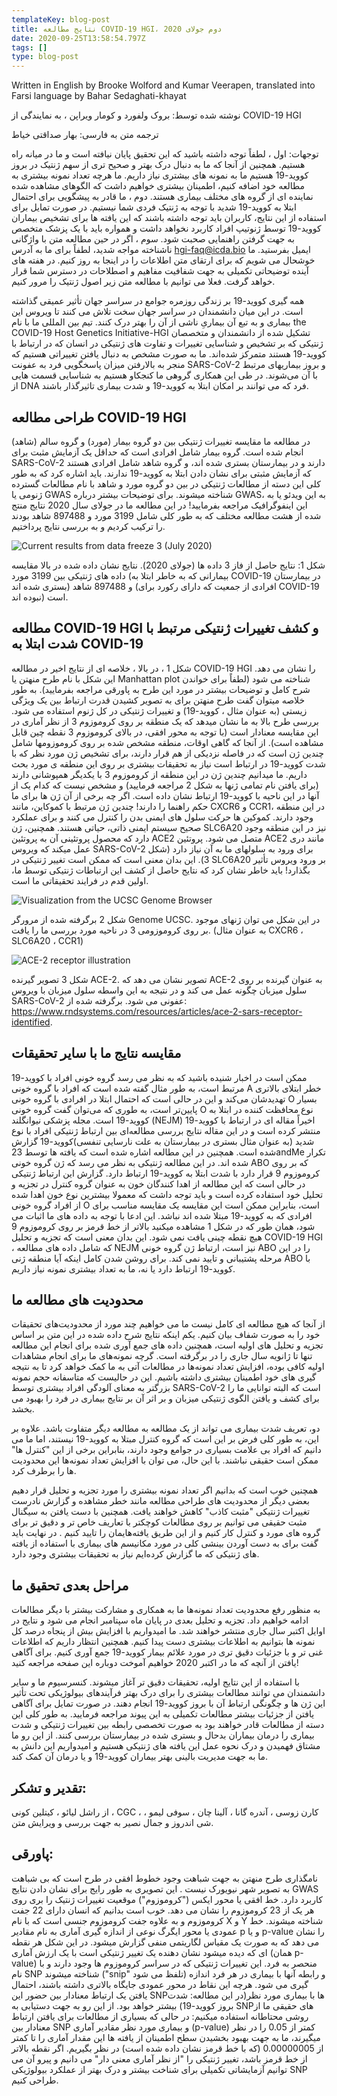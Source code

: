 ```yaml
---
templateKey: blog-post
title: نتایج مطالعه COVID-19 HGI، دوم جولای 2020
date: 2020-09-25T13:58:54.797Z
tags: []
type: blog-post
---
```


Written in English by Brooke Wolford and Kumar Veerapen, translated into Farsi language by Bahar Sedaghati-khayat

نوشته شده توسط: بروک ولفورد و کومار ویراپن ، به نمایندگی از COVID-19 HGI

ترجمه متن به فارسی: بهار صداقتی خیاط

توجهات: اول ، لطفاً توجه داشته باشید که این تحقیق پایان نیافته است و ما در میانه راه هستیم. همچنین از آنجا که ما به دنبال درک بهتر و صحیح تری از سهم ژنتیک در بروز کووید-19 هستیم ما به نمونه های بیشتری نیاز داریم. ما هرچه تعداد نمونه بیشتری به مطالعه خود اضافه کنیم، اطمینان بیشتری خواهیم داشت که الگوهای مشاهده شده نماینده ای از گروه های مختلف بیماری هستند. دوم ، ما قادر به پیشگویی برای احتمال ابتلا به کووید-19 شدید با توجه به ژنتیک فردی شما نیستیم. در صورت تمایل برای استفاده از این نتایج، کاربران باید توجه داشته باشند که این یافته ها برای تشخیص بیماران کووید-19 توسط ژنوتیپ افراد کاربرد نخواهد داشت و همواره باید با یک پزشک متخصص به جهت گرفتن راهنمایی صحبت شود. سوم ، اگر در حین مطالعه متن با واژگانی ناشناخته مواجه شدید، لطفاً برای ما به آدرس hgi-faq@icda.bio ایمیل بفرستید. ما خوشحال می شویم که برای ارتقای متن اطلاعات را در اینجا به روز کنیم. در هفته های آینده توضیحاتی تکمیلی به جهت شفافیت مفاهیم و اصطلاحات در دسترس شما قرار خواهد گرفت. فعلا می توانیم با مطالعه متن زیر اصول ژنتیک را مرور کنیم.

همه گیری کووید-19 بر زندگی روزمره جوامع در سراسر جهان تأثیر عمیقی گذاشته است. در این میان  دانشمندان در سراسر جهان سخت تلاش می کنند تا ویروس این بیماری و به تبع آن بیماریِ ناشی از آن را بهتر درک کنند. تیم بین المللی ما با نام the COVID-19 Host Genetics Initiative-HGI تشکیل شده از دانشمندان و متخصصان ژنتیکی که بر تشخیص و شناسایی تغییرات و تفاوت های ژنتیکی در انسان که در ارتباط با کووید-19 هستند متمرکز شده‌اند. ما به صورت مشخص به دنبال یافتن تغییراتی هستیم که منجر به بالارفتن میزان  پاسخگویی فرد به عفونت SARS-CoV-2 و بروز بیماریهای مرتبط با آن می‌شوند. در طی این همکاری گروهی ما کنجکاو هستیم به شناسایی قسمت هایی از DNA فرد که می توانند بر امکان ابتلا به کووید-19 و شدت بیماری تاثیرگذار باشند.

## طراحی مطالعه COVID-19 HGI

در مطالعه ما مقایسه تغییرات ژنتیکی بین دو گروه بیمار (مورد) و گروه سالم (شاهد) انجام شده است. گروه بیمار شامل افرادی است که حداقل یک آزمایش مثبت برای SARS-CoV-2 دارند و در بیمارستان بستری شده اند، و گروه شاهد شامل افرادی هستند که آزمایش مثبتی برای نشان دادن ابتلا به کووید-19 ندارند. باید اشاره کرد که به طور کلی این دسته از مطالعات ژنتیکی در بین دو گروه مورد و شاهد با نام مطالعات گسترده ژنومی یا GWAS شناخته میشوند. برای توضیحات بیشتر درباره GWAS، به این ویدئو یا به این اینفوگرافیک مراجعه بفرمایید! در این مطالعه ما در جولای سال 2020 نتایج منتج شده از هشت مطالعه مختلف که به طور کلی شامل 3199 مورد و 897488 شاهد بودند را ترکیب کردیم و به بررسی نتایج پرداختیم.


![ Current results from data freeze 3 (July 2020)](scicomm_blog_post_20200924.png)
<figcaption class="manual-md-inline-caption">
شکل 1: نتایج حاصل از فاز 3 داده ها (جولای 2020). نتایج نشان داده شده در بالا مقایسه داده های ژنتیکی بین 3199 مورد (بیمارانی که به خاطر ابتلا به COVID-19 در بیمارستان بستری شده اند) و 897488 شاهد (افرادی از جمعیت که دارای رکورد برای COVID-19 نبوده اند) است.
</figcaption>

## مطالعه COVID-19 HGI و کشف تغییرات ژنتیکی مرتبط با شدت ابتلا به COVID-19

شکل 1 ، در بالا ، خلاصه ای از نتایج اخیر در مطالعه COVID-19 HGI را نشان می دهد. این شکل با نام طرح منهتن یا Manhattan plot شناخته می شود (لطفاً برای خواندن شرح کامل و توضیحات بیشتر در مورد این طرح به پاورقی مراجعه بفرمایید). به طور خلاصه میتوان گفت طرح منهتن برای به تصویر کشیدن قدرت ارتباط بین یک ویژگی زیستی (به عنوان مثال ، کووید-19) و تغییرات ژنتیکی در کل ژنوم استفاده می شود. بررسی طرح بالا به ما نشان میدهد که یک منطقه بر روی کروموزوم 3 از نظر آماری در این مقایسه معنادار است (با توجه به محور افقی، در بالای کروموزوم 3 نقطه چین قابل مشاهده است). از آنجا که گاهی اوقات، منطقه مشخص شده بر روی کروموزومها شامل چندین ژن است که در فاصله نزدیکی از هم قرار دارند، برای تشخیص ژن مورد نظر که با شدت کووید-19 در ارتباط است نیاز به تحقیقات بیشتری بر روی این منطقه ی مورد بحث داریم. ما میدانیم چندین ژن در این منطقه از کروموزوم 3 با یکدیگر همپوشانی دارند (برای یافتن نام تمامی ژنها به شکل 2 مراجعه فرمایید) و مشخص نیست که کدام یک از آنها در این ناحیه با کووید-19 ارتباط نشان داده است. اگر چه برخی از آن ژن ها برای ما حکم راهنما را دارند! چندین ژن مرتبط با کموکاین، مانند CXCR6 و CCR1، در این منطقه وجود دارند. کموکین ها حرکت سلول های ایمنی بدن را کنترل می کنند و برای عملکرد صحیح سیستم ایمنی ذاتی، حیاتی هستند. همچنین، ژن SLC6A20 نیز در این منطقه وجود دارد که محصول پروتئینی آن به پروتئین ACE2 متصل می شود. پروتئین ACE2 مانند دری عمل میکند که ویروس SARS-CoV-2 برای ورود به سلولهای ما به آن نیاز دارد (شکل 3). این بدان معنی است که ممکن است تغییر ژنتیکی در SLC6A20 بر ورود ویروس تأثیر بگذارد! باید خاطر نشان کرد که نتایج حاصل از کشف این ارتباطات ژنتیکی توسط ما، اولین قدم در فرایند تحقیقاتی ما است.


![Visualization from the UCSC Genome Browser](hgt_genome_32a4d_7bc390.jpg)
<figcaption class="manual-md-inline-caption">
شکل 2 برگرفته شده از مرورگر Genome UCSC. در این شکل می توان ژنهای موجود بر روی کروموزومی 3 در ناحیه مورد بررسی ما را یافت. (به عنوان مثال CXCR6 ، SLC6A20 ، CCR1)
</figcaption>

![ACE-2 receptor illustration](unnamed.png)
<figcaption class="manual-md-inline-caption">
شکل 3 تصویر گیرنده ACE-2. تصویر نشان می دهد که ACE-2 به عنوان گیرنده بر روی سلول میزبان چگونه عمل می کند و در نتیجه به این واسطه  سلول میزبان با ویروس SARS-CoV-2 عفونی می شود. برگرفته شده از: <a href="https://www.rndsystems.com/resources/articles/ace-2-sars-receptor-identified" target="_blank" rel="noopener noreferrer">https://www.rndsystems.com/resources/articles/ace-2-sars-receptor-identified</a>.
</figcaption>

## مقایسه نتایج ما با سایر تحقیقات

ممکن است در اخبار شنیده باشید که به نظر می رسد گروه خونی افراد با کووید-19 مرتبط است، به طور مثال گفته شده است که افراد با گروه خونی A خطر ابتلای بالاتری تهدیدشان می‌کند و این در حالی است که احتمال ابتلا در افرادی با گروه خونی O بسیار پایین‌تر است، به طوری که می‌توان گفت گروه خونی O نوع محافظت کننده در ابتلا به کووید-19 است. مجله پزشکی نیوانگلند (NEJM) اخیراً مقاله ای در ارتباط با کووید-19 منتشر کرده است و در این مقاله نتایج بررسی مطالعه‌ای بین ارتباط ژنتیکی افراد با نوع شدید (به عنوان مثال بستری در بیمارستان به علت نارسایی تنفسی)کووید-19 گزارش شده است. همچنین در این مطالعه اشاره شده است که یافته ها توسط 23andMe تکرار شده اند. در این مطالعه ژنتیکی به نظر می رسد که ژن گروه خونی ABO که بر روی کروموزوم 9 قرار دارد با شدت ابتلا به کووید-19 ارتباط دارد. گزارش این ارتباط ژنتیکی در حالی است که این مطالعه از اهدا کنندگان خون به عنوان گروه کنترل در تجزیه و تحلیل خود استفاده کرده است و باید توجه داشت که معمولا بیشترین نوع خون اهدا شده از افراد گروه خونی O است، بنابراین ممکن است این مقایسه یک مقایسه مناسب برای افرادی که به کووید-19 مبتلا شده اند نباشد. این ادعا با توجه به داده های ما اثبات می شود، همان طور که در شکل 1 مشاهده میکنید بالاتر از خط قرمز بر روی کروموزوم 9 هیچ نقطه چینی یافت نمی شود. این بدان معنی است که تجزیه و تحلیل COVID-19 HGI ، که شامل داده های مطالعه NEJM نیز است، ارتباط ژن گروه خونی ABO را در این مرحله پشتیبانی و تایید نمی کند. برای روشن شدن  کامل اینکه آیا منطقه ژنی ABO با کووید-19 ارتباط دارد یا نه، ما به تعداد بیشتری نمونه نیاز داریم.

## محدودیت های مطالعه ما

از آنجا که هیچ مطالعه ای کامل نیست ما می خواهیم چند مورد از محدودیت‌های تحقیقات خود را به صورت شفاف بیان کنیم. یکم اینکه نتایج شرح داده شده در این متن بر اساس تجزیه و تحلیل های اولیه است، همچنین داده های جمع آوری شده برای انجام این مطالعه تنها تا ژانویه سال جاری را در برگرفته است. گرچه نمونه‌های ما برای انجام مشاهدات اولیه کافی بوده، افزایش تعداد نمونه‌ها در مطالعات آتی به ما کمک خواهد کرد تا به نتیجه گیری های خود اطمینان بیشتری داشته باشیم. این در حالیست که متاسفانه حجم نمونه بزرگتر به معنای آلودگی افراد بیشتری توسط SARS-CoV-2 است که البته توانایی ما را برای کشف و یافتن الگوی ژنتیکی میزبان و بر اثر آن بر نتایج بیماری در فرد را بهبود می بخشد.

دو، تعریف شدت بیماری می تواند از یک مطالعه به مطالعه دیگر متفاوت باشد. علاوه بر این،  به طور کلی فرض بر این است که گروه کنترل مبتلا به کووید-19 نیستند، اما ما می دانیم که افراد بی علامت بسیاری در جوامع وجود دارند، بنابراین برخی از این "کنترل ها" ممکن است حقیقی نباشند. با این حال، می توان با افزایش تعداد نمونه‌ها این محدودیت ها را برطرف کرد.

همچنین خوب است که بدانیم اگر تعداد نمونه بیشتری را مورد تجزیه و تحلیل قرار دهیم بعضی دیگر از محدودیت های طراحی مطالعه مانند خطر مشاهده و گزارش نادرست تغییرات ژنتیکی "مثبت کاذب" کاهش خواهند یافت. همچنین با دست یافتن به سیگنال مثبت حقیقی می توانیم بر روی مطالعات کوچکتر با تعاریف خاص تر و دقیق تر برای گروه های مورد و کنترل کار کنیم و از این طریق یافته‌هایمان را تایید کنیم . در نهایت باید گفت برای به دست آوردن بینشی کلی در مورد مکانیسم های بیماری با استفاده از یافته های ژنتیکی که ما گزارش کرده‌ایم نیاز به تحقیقات بیشتری وجود دارد.

## مراحل بعدی تحقیق ما

به منظور رفع محدودیت تعداد نمونه‌ها ما به همکاری و مشارکت بیشتر با دیگر مطالعات ادامه خواهیم داد. تجزیه و تحلیل بعدی در پایان ماه سپتامبر انجام می شود و نتایج در اوایل اکتبر سال جاری منتشر خواهند شد. ما امیدواریم با افزایش بیش از پنجاه درصد کل نمونه ها بتوانیم به اطلاعات بیشتری دست پیدا کنیم. همچنین انتظار داریم که اطلاعات غنی تر و با جزئیات دقیق تری در مورد علائم بیمار کووید-19 جمع آوری کنیم. برای آگاهی یافتن از آنچه که ما در اکتبر 2020 خواهیم آموخت دوباره این صفحه مراجعه کنید!

با استفاده از این نتایج اولیه، تحقیقات دقیق تر آغاز میشوند. کنسرسیوم ما و سایر دانشمندان می توانند مطالعات بیشتری را برای درک بهتر فرآیندهای بیولوژیکی تحت تأثیر این ژن ها و چگونگی ارتباط آن با بروز کووید-19 انجام دهند. در صورت تمایل برای آگاهی یافتن از جزئیات بیشتر مطالعات تکمیلی  به این پیوند مراجعه فرمایید. به طور کلی این دسته از مطالعات قادر خواهند بود به صورت تخصصی رابطه بین تغییرات ژنتیکی و شدت بیماری را درمان بیماران بدحال و بستری شده در بیمارستان بررسی کنند. از این رو ما مشتاق فهمیدن و درک نحوه عمل این یافته های ژنتیکی هستیم  و امیدواریم این دانش به ما به جهت مدیریت بالینی بهتر بیماران کووید-19  و یا درمان آن کمک کند.

## تقدیر و تشکر:

از راشل لیائو ، کیتلین کونی ، CGC ، کارن زوسی ، آندره گانا ، آلینا چان ، سوفی لیمو ، شی اندروز و جمال نصیر به جهت بررسی و ویرایش متن.

## پاورقی:

نامگذاری طرح منهتن به جهت شباهت  وجود خطوط افقی در طرح است که بی شباهت به تصویر  شهر نیویورک نیست . این تصویری به طور رایج برای نشان دادن نتایج GWAS کاربرد دارد. خط افقی یا محور ایکس ("کروموزوم") موقعیت تغییرات ژنتیک را بری روی هر یک از 23 کروموزوم را نشان می دهد. خوب است بدانیم که انسان دارای 22 جفت کروموزوم و به علاوه جفت کروموزوم جنسی است که با نام X و Y شناخته میشوند. خط عمودی یا محور ایگرگ نوعی از اندازه گیری آماری به نام مقادیر p و یا p-value را نشان می دهد که به صورت یک مقیاس لگاریتمی منفی گزارش میشود. در این شکل هر نقطه ای که دیده میشود نشان دهنده یک تغییر ژنتیکی است با یک ارزش آماری  (همان p-value) منحصر به فرد. این تغییرات ژنتیکی که در سراسر کروموزوم ها وجود دارند و با نام SNP شناخته میشوند ("snip" تلفظ می شود) و رابطه آنها با بیماری در هر فرد اندازه گیری می شود. هرچه این نقاط در محور عمودی جایگاه بالاتری داشته باشند، احتمال یافتن یک ارتباط معنادار بین حضور این SNPها با بیماری مورد نظر(در این مطالعه: شدت بروز کووید-19) بیشتر خواهد بود. از این رو به جهت دستیابی به SNPهای حقیقی ما از روشی محتاطانه استفاده میکنیم: در حالی که بسیاری از مطالعات برای  یافتن ارتباط معنادار بین SNP و بیماری مورد نظر مقادیر آماری (p-value) کمتر از 0.05 را در نظر میگیرند، ما به جهت بهبود بخشیدن سطح اطمینان از یافته ها این مقدار آماری را تا کمتر از 0.00000005 (که با خط قرمز نشان داده شده است) در نظر بگیریم. اگر نقطه بالاتر از خط قرمز باشد، تغییر ژنتیکی را "از نظر آماری معنی دار" می دانیم و پیرو آن می توانیم آزمایشاتی تکمیلی برای شناخت بیشتر و درک بهتر از عملکرد بیولوژیکی SNP طراحی کنیم.
